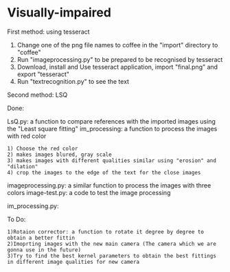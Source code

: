 # Visually-impaired

First method: using tesseract

1) Change one of the png file names to coffee in the "import" directory to "coffee"
2) Run "imageprocessing.py" to be prepared to be recognised by tesseract
3) Download, install and Use tesseract application, import "final.png" and export "tesseract"
4) Run "textrecognition.py" to see the text



Second method: LSQ

Done:

LsQ.py: 		a function to compare references with the imported images using the "Least square fitting"
im_processing: 		a function to process the images with red color

    1) Choose the red color
    2) makes images blured, gray scale
    3) makes images with different qualities similar using "erosion" and "dilation"
    4) crop the images to the edge of the text for the close images
    
imageprocessing.py:	a similar function to process the images with three colors
image-test.py:		a code to test the image processing


im_processing.py:


To Do:

    1)Rotaion corrector: a function to rotate it degree by degree to obtain a better fittin
    2)Imoprting images with the new main camera (The camera which we are gonna use in the future)
    3)Try to find the best kernel parameters to obtain the best fittings in different image qualities for new camera